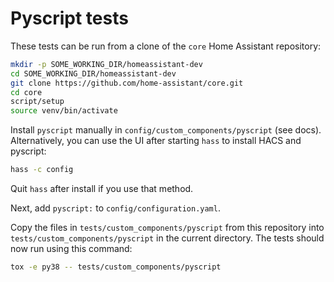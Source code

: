 # Pyscript tests

These tests can be run from a clone of the `core` Home Assistant repository:
```bash
mkdir -p SOME_WORKING_DIR/homeassistant-dev
cd SOME_WORKING_DIR/homeassistant-dev
git clone https://github.com/home-assistant/core.git
cd core
script/setup
source venv/bin/activate
```

Install `pyscript` manually in `config/custom_components/pyscript` (see docs).
Alternatively, you can use the UI after starting `hass` to install HACS and pyscript:
```bash
hass -c config
```
Quit `hass` after install if you use that method.

Next, add `pyscript:` to `config/configuration.yaml`.

Copy the files in `tests/custom_components/pyscript` from this repository into `tests/custom_components/pyscript` in the current directory.  The tests should now run using this command:
```bash
tox -e py38 -- tests/custom_components/pyscript
```
